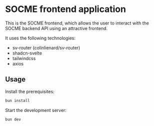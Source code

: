 # SOCME frontend application

This is the SOCME frontend, which allows the user to interact with the SOCME backend
API using an attractive frontend.

It uses the following technologies:

- sv-router (colinlienard/sv-router)
- shadcn-svelte
- tailwindcss
- axios

## Usage

Install the prerequisites:

```sh
bun install
```

Start the development server:

```sh
bun dev
```
